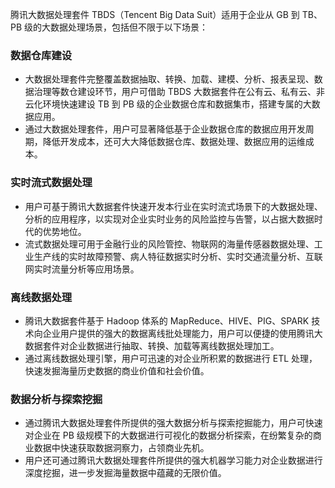 腾讯大数据处理套件 TBDS（Tencent Big Data Suit）适用于企业从 GB 到 TB、PB 级的大数据处理场景，包括但不限于以下场景：
### 数据仓库建设
- 大数据处理套件完整覆盖数据抽取、转换、加载、建模、分析、报表呈现、数据治理等数仓建设环节，用户可借助 TBDS 大数据套件在公有云、私有云、非云化环境快速建设 TB 到 PB 级的企业数据仓库和数据集市，搭建专属的大数据应用。
- 通过大数据处理套件，用户可显著降低基于企业数据仓库的数据应用开发周期，降低开发成本，还可大大降低数据仓库、数据处理、数据应用的运维成本。

### 实时流式数据处理
- 用户可基于腾讯大数据套件快速开发本行业在实时流式场景下的大数据处理、分析的应用程序，以实现对企业实时业务的风险监控与告警，以占据大数据时代的优势地位。
- 流式数据处理可用于金融行业的风险管控、物联网的海量传感器数据处理、工业生产线的实时故障预警、病人特征数据实时分析、实时交通流量分析、互联网实时流量分析等应用场景。

### 离线数据处理
- 腾讯大数据套件基于 Hadoop 体系的 MapReduce、HIVE、PIG、SPARK 技术向企业用户提供的强大的数据离线批处理能力，用户可以便捷的使用腾讯大数据套件对企业数据进行抽取、转换、加载等离线数据处理加工。
- 通过离线数据处理引擎，用户可迅速的对企业所积累的数据进行 ETL 处理，快速发掘海量历史数据的商业价值和社会价值。

### 数据分析与探索挖掘
- 通过腾讯大数据处理套件所提供的强大数据分析与探索挖掘能力，用户可快速对企业在 PB 级规模下的大数据进行可视化的数据分析探索，在纷繁复杂的商业数据中快速获取数据洞察力，占领商业先机。
- 用户还可通过腾讯大数据处理套件所提供的强大机器学习能力对企业数据进行深度挖掘，进一步发掘海量数据中蕴藏的无限价值。
